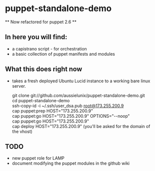 # puppet-standalone-demo

** Now refactored for puppet 2.6 **

## In here you will find:

* a capistrano script - for orchestration
* a basic collection of puppet manifests and modules

## What this does right now

* takes a fresh deployed Ubuntu Lucid instance to a working bare linux server.

    git clone git://github.com/aussielunix/puppet-standalone-demo.git  
    cd puppet-standalone-demo  
    ssh-copy-id -i ~/.ssh/user_dsa.pub root@173.255.200.9  
    cap puppet:prep HOST="173.255.200.9"  
    cap puppet:go HOST="173.255.200.9" OPTIONS="--noop"  
    cap puppet:go HOST="173.255.200.9"  
    cap deploy HOST="173.255.200.9" (you'll be asked for the domain of the vhost)  

## TODO

* new puppet role for LAMP
* document modifying the puppet modules in the github wiki

